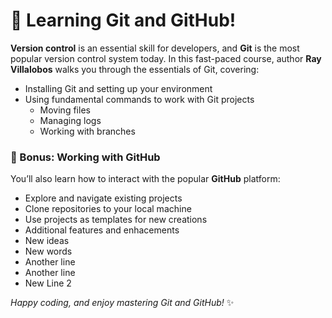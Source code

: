 # 🌟 Learning Git and GitHub!

**Version control** is an essential skill for developers, and **Git** is the most popular version control system today. In this fast-paced course, author **Ray Villalobos** walks you through the essentials of Git, covering:

- Installing Git and setting up your environment
- Using fundamental commands to work with Git projects
  - Moving files
  - Managing logs
  - Working with branches

### 🚀 Bonus: Working with GitHub

You’ll also learn how to interact with the popular **GitHub** platform:
- Explore and navigate existing projects
- Clone repositories to your local machine
- Use projects as templates for new creations
- Additional features and enhacements
- New ideas
- New words
- Another line
- Another line
- New Line 2

*Happy coding, and enjoy mastering Git and GitHub!* ✨
